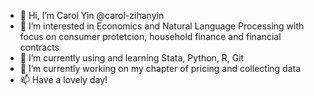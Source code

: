 - 👋 Hi, I’m Carol Yin @carol-zihanyin
- 👀 I’m interested in Economics and Natural Language Processing with focus on consumer protetcion, household finance and financial contracts
- 🌱 I’m currently using and learning Stata, Python, R, Git
- 💞️ I’m currently working on my chapter of pricing and collecting data
- 📫 Have a lovely day!

<!---
carol-zihanyin/carol-zihanyin is a ✨ special ✨ repository because its `README.md` (this file) appears on your GitHub profile.
You can click the Preview link to take a look at your changes.
--->
